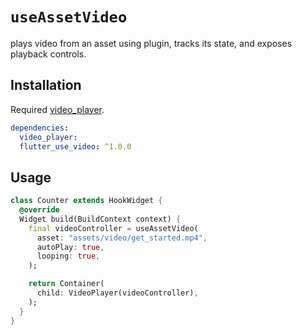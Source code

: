 # `useAssetVideo`

plays video from an asset using plugin, tracks its state, and exposes playback controls.

## Installation

Required [video_player](https://img.shields.io/badge/required-video__player-brightgreen).

```yaml
dependencies:
  video_player:
  flutter_use_video: ^1.0.0
```

## Usage

```dart
class Counter extends HookWidget {
  @override
  Widget build(BuildContext context) {
    final videoController = useAssetVideo(
      asset: "assets/video/get_started.mp4",
      autoPlay: true,
      looping: true,
    );

    return Container(
      child: VideoPlayer(videoController),
    );
  }
}
```
